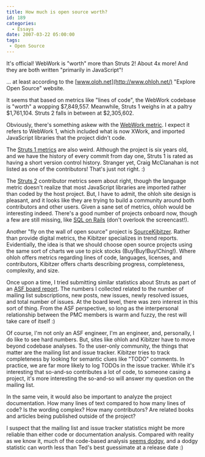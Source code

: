 ```yaml
---
title: How much is open source worth?
id: 189
categories:
  - Essays
date: 2007-03-22 05:00:00
tags:
 - Open Source
---
```


It's official! WebWork is "worth" more than Struts 2! About 4x more! And they are both written "primarily in JavaScript"!

... at least according to the [www.oloh.net](http://www.ohloh.net/) "Explore Open Source" website.

It seems that based on metrics like "lines of code", the WebWork codebase is "worth" a wopping $7,849,557\. Meanwhile, Struts 1 weighs in at a paltry $1,761,104\. Struts 2 falls in between at $2,305,602.

Obviously, there's something askew with the [WebWork metric](http://www.ohloh.net/projects/4312). I expect it refers to WebWork 1, which included what is now XWork, and imported JavaScript libraries that the project didn't code.

The [Struts 1 metrics](http://www.ohloh.net/projects/3562) are also weird. Although the project is six years old, and we have the history of every commit from day one, Struts 1 is rated as having a short version control history. Stranger yet, Craig McClanahan is not listed as one of the contributors! That's just not right. :)

The [Struts 2](http://www.ohloh.net/projects/3569) contributor metrics seem about right, though the language metric doesn't realize that most JavaScript libraries are imported rather than coded by the host project. But, I have to admit, the ohloh site design is pleasant, and it looks like they are trying to build a community around both contributors and other users. Given a sane set of metrics, ohloh would be interesting indeed. There's a good number of projects onboard now, though a few are still missing, like [SQL on Rails](http://www2.sqlonrails.org/) (don't overlook the screencast!).

Another "fly on the wall of open source" project is [SourceKibitzer](http://www.sourcekibitzer.org/). Rather than provide digital metrics, the Kibitzer specializes in trend reports. Evidentially, the idea is that we should choose open source projects using the same sort of charts we use to pick stocks (Buy!Buy!Buy!Ching!). Where ohloh offers metrics regarding lines of code, languages, licenses, and contributors, Kibitzer offers charts describing progress, completeness, complexity, and size.

Once upon a time, I tried submitting similar statistics about Struts as part of an [ASF board report](http://svn.apache.org/viewvc/struts/current/STATUS.txt?revision=51337&amp;view=markup). The numbers I collected related to the number of mailing list subscriptions, new posts, new issues, newly resolved issues, and total number of issues. At the board level, there was zero interest in this sort of thing. From the ASF perspective, so long as the interpersonal relationship between the PMC members is warm and fuzzy, the rest will take care of itself :)

Of course, I'm not only an ASF engineer, I'm an engineer, and, personally, I do like to see hard numbers. But, sites like ohloh and Kibitzer have to move beyond codebase analyses. To the user-only community, the things that matter are the mailing list and issue tracker. Kibitzer tries to track completeness by looking for semantic clues like "TODO" comments. In practice, we are far more likely to log TODOs in the issue tracker. While it's interesting that so-and-so contributes a lot of code, to someone casing a project, it's more interesting the so-and-so will answer my question on the mailing list.

In the same vein, it would also be important to analyze the project documentation. How many lines of text compared to how many lines of code? Is the wording complex? How many contributors? Are related books and articles being published outside of the project?

I suspect that the mailing list and issue tracker statistics might be more reliable than either code or documentation analysis. Compared with reality as we know it, much of the code-based analysis [seems dodgy](http://www.sucks-rocks.com/rate/struts2/tapestry/jsf/wicket/stripes), and a dodgy statistic can worth less than Ted's best guessimate at a release date :)